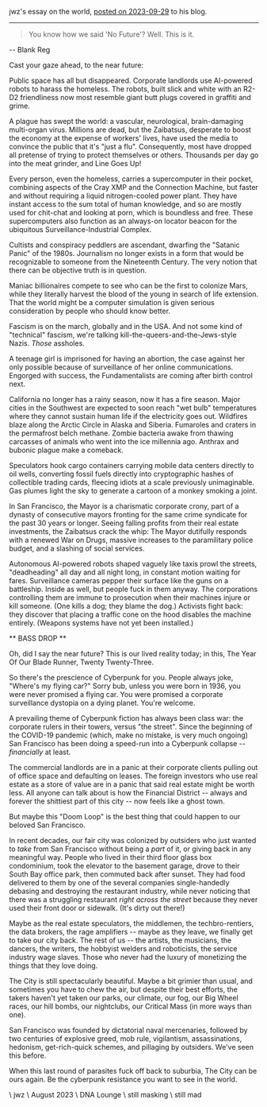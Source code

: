 jwz's essay on the world, [posted on 2023-09-29](https://www.jwz.org/blog/2023/09/neuroblast-dispatch-from-the-cyberpunk-city/) to his blog.

---

> You know how we said 'No Future'? Well. This is it.

-- Blank Reg

Cast your gaze ahead, to the near future:

Public space has all but disappeared. Corporate landlords use AI-powered robots to harass the homeless. The robots, built slick and white with an R2-D2 friendliness now most resemble giant butt plugs covered in graffiti and grime.

A plague has swept the world: a vascular, neurological, brain-damaging multi-organ virus. Millions are dead, but the Zaibatsus, desperate to boost the economy at the expense of workers' lives, have used the media to convince the public that it's "just a flu". Consequently, most have dropped all pretense of trying to protect themselves or others. Thousands per day go into the meat grinder, and Line Goes Up!

Every person, even the homeless, carries a supercomputer in their pocket, combining aspects of the Cray XMP and the Connection Machine, but faster and without requiring a liquid nitrogen-cooled power plant. They have instant access to the sum total of human knowledge, and so are mostly used for chit-chat and looking at porn, which is boundless and free. These supercomputers also function as an always-on locator beacon for the ubiquitous Surveillance-Industrial Complex.

Cultists and conspiracy peddlers are ascendant, dwarfing the "Satanic Panic" of the 1980s. Journalism no longer exists in a form that would be recognizable to someone from the Nineteenth Century. The very notion that there can be objective truth is in question.

Maniac billionaires compete to see who can be the first to colonize Mars, while they literally harvest the blood of the young in search of life extension. That the world might be a computer simulation is given serious consideration by people who should know better.

Fascism is on the march, globally and in the USA. And not some kind of "technical" fascism, we're talking kill-the-queers-and-the-Jews-style Nazis. *Those* assholes.

A teenage girl is imprisoned for having an abortion, the case against her only possible because of surveillance of her online communications. Engorged with success, the Fundamentalists are coming after birth control next.

California no longer has a rainy season, now it has a fire season. Major cities in the Southwest are expected to soon reach "wet bulb" temperatures where they cannot sustain human life if the electricity goes out. Wildfires blaze along the Arctic Circle in Alaska and Siberia. Fumaroles and craters in the permafrost belch methane. Zombie bacteria awake from thawing carcasses of animals who went into the ice millennia ago. Anthrax and bubonic plague make a comeback.

Speculators hook cargo containers carrying mobile data centers directly to oil wells, converting fossil fuels directly into cryptographic hashes of collectible trading cards, fleecing idiots at a scale previously unimaginable. Gas plumes light the sky to generate a cartoon of a monkey smoking a joint.

In San Francisco, the Mayor is a charismatic corporate crony, part of a dynasty of consecutive mayors fronting for the same crime syndicate for the past 30 years or longer. Seeing falling profits from their real estate investments, the Zaibatsus crack the whip: The Mayor dutifully responds with a renewed War on Drugs, massive increases to the paramilitary police budget, and a slashing of social services.

Autonomous AI-powered robots shaped vaguely like taxis prowl the streets, "deadheading" all day and all night long, in constant motion waiting for fares. Surveillance cameras pepper their surface like the guns on a battleship. Inside as well, but people fuck in them anyway. The corporations controlling them are immune to prosecution when their machines injure or kill someone. (One kills a dog; they blame the dog.) Activists fight back: they discover that placing a traffic cone on the hood disables the machine entirely. (Weapons systems have not yet been installed.)

** BASS DROP **

Oh, did I say the near future? This is our lived reality today; in this, The Year Of Our Blade Runner, Twenty Twenty-Three.

So there's the prescience of Cyberpunk for you. People always joke, "Where's my flying car?" Sorry bub, unless you were born in 1936, you were never promised a flying car. You were promised a corporate surveillance dystopia on a dying planet. You're welcome.

A prevailing theme of Cyberpunk fiction has always been class war: the corporate rulers in their towers, versus "the street". Since the beginning of the COVID-19 pandemic (which, make no mistake, is very much ongoing) San Francisco has been doing a speed-run into a Cyberpunk collapse -- *financially* at least.

The commercial landlords are in a panic at their corporate clients pulling out of office space and defaulting on leases. The foreign investors who use real estate as a store of value are in a panic that said real estate might be worth less. All anyone can talk about is how the Financial District -- always and forever the shittiest part of this city -- now feels like a ghost town.

But maybe this "Doom Loop" is the best thing that could happen to our beloved San Francisco.

In recent decades, our fair city was colonized by outsiders who just wanted to *take* from San Francisco without being a *part* of it, or giving back in any meaningful way. People who lived in their third floor glass box condominium, took the elevator to the basement garage, drove to their South Bay office park, then commuted back after sunset. They had food delivered to them by one of the several companies single-handedly debasing and destroying the restaurant industry, while never noticing that there was a struggling restaurant *right across the street* because they never used their front door or sidewalk. (It's dirty out there!)

Maybe as the real estate speculators, the middlemen, the techbro-rentiers, the data brokers, the rage amplifiers -- maybe as they leave, we finally get to take our city back. The rest of us -- the artists, the musicians, the dancers, the writers, the hobbyist welders and roboticists, the service industry wage slaves. Those who never had the luxury of monetizing the things that they love doing.

The City is still spectacularly beautiful. Maybe a bit grimier than usual, and sometimes you have to chew the air, but despite their best efforts, the takers haven't yet taken our parks, our climate, our fog, our Big Wheel races, our hill bombs, our nightclubs, our Critical Mass (in more ways than one).

San Francisco was founded by dictatorial naval mercenaries, followed by two centuries of explosive greed, mob rule, vigilantism, assassinations, hedonism, get-rich-quick schemes, and pillaging by outsiders. We've seen this before.

When this last round of parasites fuck off back to suburbia, The City can be ours again. Be the cyberpunk resistance you want to see in the world.

\	jwz
\	August 2023
\	DNA Lounge
\	still masking
\	still mad


